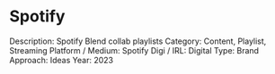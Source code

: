 # Spotify

Description: Spotify Blend collab playlists
Category: Content, Playlist, Streaming
Platform / Medium: Spotify
Digi / IRL: Digital
Type: Brand
Approach: Ideas
Year: 2023